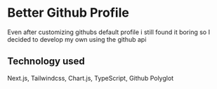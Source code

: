 # Better Github Profile

Even after customizing githubs default profile i still found it boring so I decided to develop my own using the github api

## Technology used

Next.js, Tailwindcss, Chart.js, TypeScript, Github Polyglot
